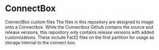 # ConnectBox
ConnectBox custom files
The files in this repository are designed to image onto a Connectbox.  While the Connectbox Github contains the source and release versions, this repository only contains release versions with added customizations.  These include Fat32 files on the first partition for usage as storage internal to the connect box.
